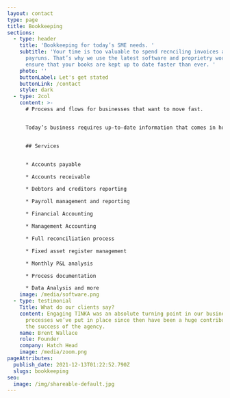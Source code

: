 ```yaml
---
layout: contact
type: page
title: Bookkeeping
sections:
  - type: header
    title: 'Bookkeeping for today’s SME needs. '
    subtitle: 'Your time is too valuable to spend recnciling invoices and doing
      payruns. That’s why we use the latest software and proprietry workflow to
      ensure that your books are kept up to date faster than ever. '
    photo: ''
    buttonLabel: Let's get stated
    buttonLink: /contact
    style: dark
  - type: 2col
    content: >-
      # Process and flows for businesses that want to move fast.


      Today’s business requires up-to-date information that comes in hours, not weeks. Tinka leverages the best from financial and communication platforms to be integrated into your team. 


      ## Services


      * Accounts payable

      * Accounts receivable

      * Debtors and creditors reporting

      * Payroll management and reporting

      * Financial Accounting

      * Management Accounting

      * Full reconciliation process

      * Fixed asset register management

      * Monthly P&L analysis

      * Process documentation

      * Data Analysis and more
    image: /media/software.png
  - type: testimonial
    Title: What do our clients say?
    content: Engaging TINKA was an absolute turning point in our business. The
      processes we’ve put in place since then have been a huge contributor to
      the success of the agency.
    name: Brent Wallace
    role: Founder
    company: Hatch Head
    image: /media/zoom.png
pageAttributes:
  publish_date: 2021-12-13T01:22:52.790Z
  slugs: bookkeeping
seo:
  image: /img/shareable-default.jpg
---
```

